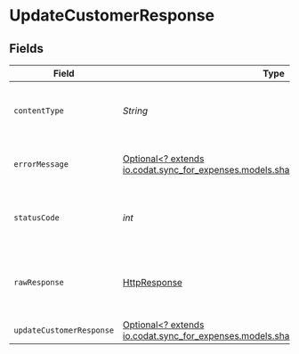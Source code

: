 # UpdateCustomerResponse


## Fields

| Field                                                                                                                                | Type                                                                                                                                 | Required                                                                                                                             | Description                                                                                                                          |
| ------------------------------------------------------------------------------------------------------------------------------------ | ------------------------------------------------------------------------------------------------------------------------------------ | ------------------------------------------------------------------------------------------------------------------------------------ | ------------------------------------------------------------------------------------------------------------------------------------ |
| `contentType`                                                                                                                        | *String*                                                                                                                             | :heavy_check_mark:                                                                                                                   | HTTP response content type for this operation                                                                                        |
| `errorMessage`                                                                                                                       | [Optional<? extends io.codat.sync_for_expenses.models.shared.ErrorMessage>](../../models/shared/ErrorMessage.md)                     | :heavy_minus_sign:                                                                                                                   | The request made is not valid.                                                                                                       |
| `statusCode`                                                                                                                         | *int*                                                                                                                                | :heavy_check_mark:                                                                                                                   | HTTP response status code for this operation                                                                                         |
| `rawResponse`                                                                                                                        | [HttpResponse<InputStream>](https://docs.oracle.com/en/java/javase/11/docs/api/java.net.http/java/net/http/HttpResponse.html)        | :heavy_check_mark:                                                                                                                   | Raw HTTP response; suitable for custom response parsing                                                                              |
| `updateCustomerResponse`                                                                                                             | [Optional<? extends io.codat.sync_for_expenses.models.shared.UpdateCustomerResponse>](../../models/shared/UpdateCustomerResponse.md) | :heavy_minus_sign:                                                                                                                   | Success                                                                                                                              |